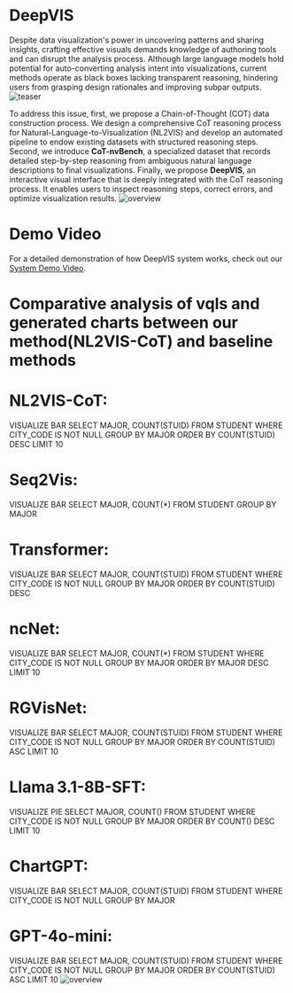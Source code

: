 # DeepVIS
Despite data visualization's power in uncovering patterns and sharing insights, crafting effective visuals demands knowledge of authoring tools and can disrupt the analysis process. Although large language models hold potential for auto-converting analysis intent into visualizations, current methods operate as black boxes lacking transparent reasoning, hindering users from grasping design rationales and improving subpar outputs.
![teaser](https://anonymous.4open.science/r/DeepVIS-9C33/img/teaser.png)

To address this issue, first, we propose a Chain-of-Thought (COT) data construction process. We design a comprehensive CoT reasoning process for Natural-Language-to-Visualization (NL2VIS) and develop an automated pipeline to endow existing datasets with structured reasoning steps. Second, we introduce **CoT-nvBench**, a specialized dataset that records detailed step-by-step reasoning from ambiguous natural language descriptions to final visualizations. Finally, we propose **DeepVIS**, an interactive visual interface that is deeply integrated with the CoT reasoning process. It enables users to inspect reasoning steps, correct errors, and optimize visualization results.
![overview](https://anonymous.4open.science/r/DeepVIS-9C33/img/overview.png)

# Demo Video
For a detailed demonstration of how DeepVIS system works, check out our [System Demo Video](https://anonymous.4open.science/r/DeepVIS-9C33/Demo%20Video.mp4).

# Comparative analysis of vqls and generated charts between our method(NL2VIS-CoT) and baseline methods

# NL2VIS-CoT:
VISUALIZE BAR SELECT MAJOR, COUNT(STUID) FROM STUDENT WHERE CITY_CODE IS NOT NULL GROUP BY MAJOR ORDER BY COUNT(STUID) DESC LIMIT 10
# Seq2Vis: 
VISUALIZE BAR SELECT MAJOR, COUNT(*) FROM STUDENT GROUP BY MAJOR
# Transformer: 
VISUALIZE BAR SELECT MAJOR, COUNT(STUID) FROM STUDENT WHERE CITY_CODE IS NOT NULL GROUP BY MAJOR ORDER BY COUNT(STUID) DESC
# ncNet: 
VISUALIZE BAR SELECT MAJOR, COUNT(*) FROM STUDENT WHERE CITY_CODE IS NOT NULL GROUP BY MAJOR ORDER BY MAJOR DESC LIMIT 10
# RGVisNet: 
VISUALIZE BAR SELECT MAJOR, COUNT(STUID) FROM STUDENT WHERE CITY_CODE IS NOT NULL GROUP BY MAJOR ORDER BY COUNT(STUID) ASC LIMIT 10
# Llama 3.1-8B-SFT:
VISUALIZE PIE SELECT MAJOR, COUNT() FROM STUDENT WHERE CITY_CODE IS NOT NULL GROUP BY MAJOR ORDER BY COUNT() DESC LIMIT 10
# ChartGPT: 
VISUALIZE BAR SELECT MAJOR, COUNT(STUID) FROM STUDENT WHERE CITY_CODE IS NOT NULL GROUP BY MAJOR
# GPT-4o-mini:
VISUALIZE BAR SELECT MAJOR, COUNT(STUID) FROM STUDENT WHERE CITY_CODE IS NOT NULL GROUP BY MAJOR ORDER BY COUNT(STUID) ASC LIMIT 10
![overview](https://anonymous.4open.science/r/DeepVIS-9C33/img/Comparative_analysis.png)
